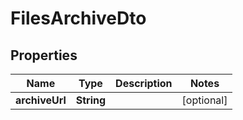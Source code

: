 # FilesArchiveDto

## Properties
Name | Type | Description | Notes
------------ | ------------- | ------------- | -------------
**archiveUrl** | **String** |  |  [optional]

